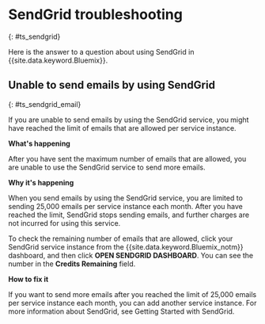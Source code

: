 

# SendGrid troubleshooting
{: #ts_sendgrid}

Here is the answer to a question about using SendGrid in {{site.data.keyword.Bluemix}}.



## Unable to send emails by using SendGrid
{: #ts_sendgrid_email}

If you are unable to send emails by using the SendGrid service, you might have reached the limit of emails that are allowed per service instance.

**What's happening**

After you have sent the maximum number of emails that are allowed, you are unable to use the SendGrid service to send more emails.

**Why it's happening**

When you send emails by using the SendGrid service, you are limited to sending 25,000 emails per service instance each month. After you have reached the limit, SendGrid stops sending emails, and further charges are not incurred for using this service.

To check the remaining number of emails that are allowed, click your SendGrid service instance from the {{site.data.keyword.Bluemix_notm}} dashboard, and then click **OPEN SENDGRID DASHBOARD**. You can see the number in the **Credits Remaining** field.


**How to fix it**

If you want to send more emails after you reached the limit of 25,000 emails per service instance each month, you can add another service instance. For more information about SendGrid, see Getting Started with SendGrid.
